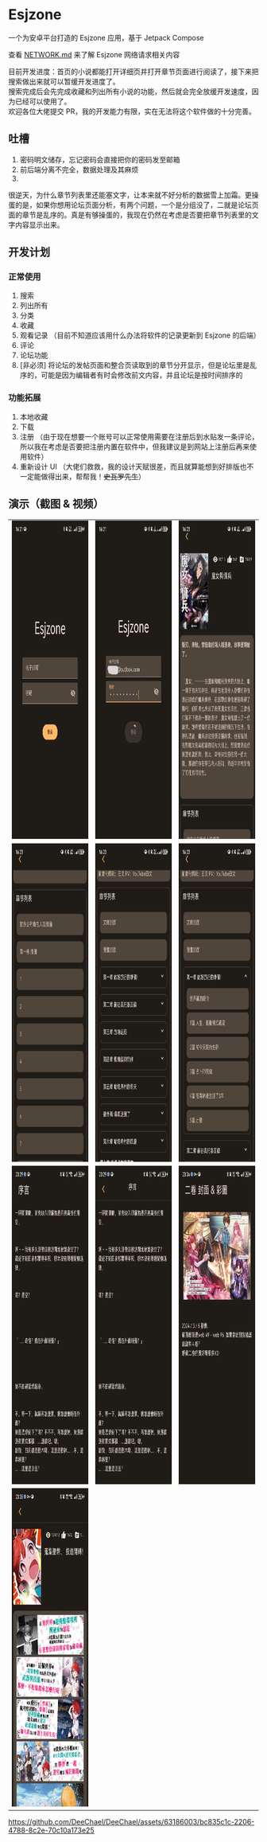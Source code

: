 # Esjzone

一个为安卓平台打造的 Esjzone 应用，基于 Jetpack Compose

查看 [NETWORK.md](./NETWORK.md) 来了解 Esjzone 网络请求相关内容

目前开发进度：首页的小说都能打开详细页并打开章节页面进行阅读了，接下来把搜索做出来就可以暂缓开发进度了。 \
搜索完成后会先完成收藏和列出所有小说的功能，然后就会完全放缓开发速度，因为已经可以使用了。 \
欢迎各位大佬提交 PR，我的开发能力有限，实在无法将这个软件做的十分完善。

## 吐槽

1. 密码明文储存，忘记密码会直接把你的密码发至邮箱
2. 前后端分离不完全，数据处理及其麻烦
3.
很逆天，为什么章节列表里还能塞文字，让本来就不好分析的数据雪上加霜。更操蛋的是，如果你想用论坛页面分析，有两个问题，一个是分组没了，二就是论坛页面的章节是乱序的。真是有够操蛋的，我现在仍然在考虑是否要把章节列表里的文字内容显示出来。

## 开发计划
### 正常使用
1. 搜索
2. 列出所有
3. 分类
4. 收藏
5. 观看记录 （目前不知道应该用什么办法将软件的记录更新到 Esjzone 的后端）
6. 评论
7. 论坛功能
8. \[非必须] 将论坛的发帖页面和整合页读取到的章节分开显示，但是论坛里是乱序的，可能是因为编辑者有时会修改前文内容，并且论坛是按时间排序的 

### 功能拓展
1. 本地收藏
2. 下载
3. 注册 （由于现在想要一个账号可以正常使用需要在注册后到水贴发一条评论，所以我在考虑是否要把注册内置在软件中，但我建议是到网站上注册后再来使用软件）
4. 重新设计 UI （大佬们救救，我的设计天赋很差，而且就算能想到好排版也不一定能做得出来，帮帮我！~~史瓦罗先生~~）

## 演示（截图 & 视频）

<table>
  <tr>
    <td><img src="./screenshots/showcase/1.jpg" alt="1" width=360px height=640px ></td>
    <td><img src="./screenshots/showcase/2.jpg" alt="2" width=360px height=640px></td>
    <td><img src="./screenshots/showcase/4.jpg" alt="2" width=360px height=640px></td>
  </tr> 
  <tr>
    <td><img src="./screenshots/showcase/5.jpg" alt="1" width=360px height=640px ></td>
    <td><img src="./screenshots/showcase/6.jpg" alt="2" width=360px height=640px></td>
    <td><img src="./screenshots/showcase/7.jpg" alt="2" width=360px height=640px></td>
  </tr> 
  <tr>
    <td><img src="./screenshots/showcase/8.jpg" alt="1" width=360px height=640px ></td>
    <td><img src="./screenshots/showcase/9.jpg" alt="2" width=360px height=640px></td>
    <td><img src="./screenshots/showcase/10.jpg" alt="2" width=360px height=640px></td>
  </tr> 
  <tr>
    <td><img src="./screenshots/showcase/11.jpg" alt="1" width=360px height=640px ></td>
  </tr> 
</table>

https://github.com/DeeChael/DeeChael/assets/63186003/bc835c1c-2206-4788-8c2e-70c10a173e25